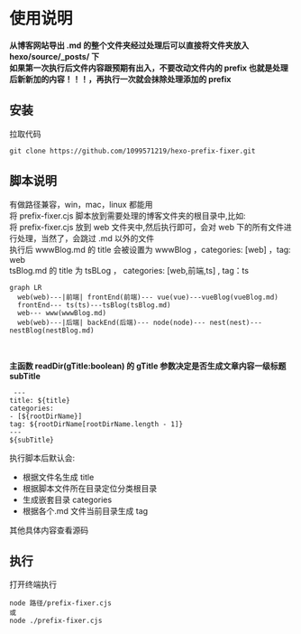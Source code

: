 # 使用说明

**从博客网站导出 .md 的整个文件夹经过处理后可以直接将文件夹放入 hexo/source/\_posts/ 下**<br />
**如果第一次执行后文件内容跟预期有出入，不要改动文件内的 prefix 也就是处理后新新加的内容！！！，再执行一次就会抹除处理添加的 prefix**

## 安装

拉取代码

```
git clone https://github.com/1099571219/hexo-prefix-fixer.git
```

## 脚本说明

有做路径兼容，win，mac，linux 都能用<br />
将 prefix-fixer.cjs 脚本放到需要处理的博客文件夹的根目录中,比如:<br>
将 prefix-fixer.cjs 放到 web 文件夹中,然后执行即可，会对 web 下的所有文件进行处理，当然了，会跳过 .md 以外的文件<br>
执行后 wwwBlog.md 的 title 会被设置为 wwwBlog ，categories: [web] ，tag: web<br>
tsBlog.md 的 title 为 tsBLog ， categories: [web,前端,ts] , tag：ts

```mermaid
graph LR
  web(web)---|前端| frontEnd(前端)--- vue(vue)---vueBlog(vueBlog.md)
  frontEnd--- ts(ts)---tsBlog(tsBlog.md)
  web--- www(wwwBlog.md)
  web(web)---|后端| backEnd(后端)--- node(node)--- nest(nest)---nestBlog(nestBlog.md)
```

<br />

**主函数 readDir(gTitle:boolean) 的 gTitle 参数决定是否生成文章内容一级标题 subTitle**

```
 ---
title: ${title}
categories:
- [${rootDirName}]
tag: ${rootDirName[rootDirName.length - 1]}
---
${subTitle}
```

执行脚本后默认会:

- 根据文件名生成 title
- 根据脚本文件所在目录定位分类根目录
- 生成嵌套目录 categories
- 根据各个.md 文件当前目录生成 tag

其他具体内容查看源码

## 执行

打开终端执行

```
node 路径/prefix-fixer.cjs
或
node ./prefix-fixer.cjs
```
